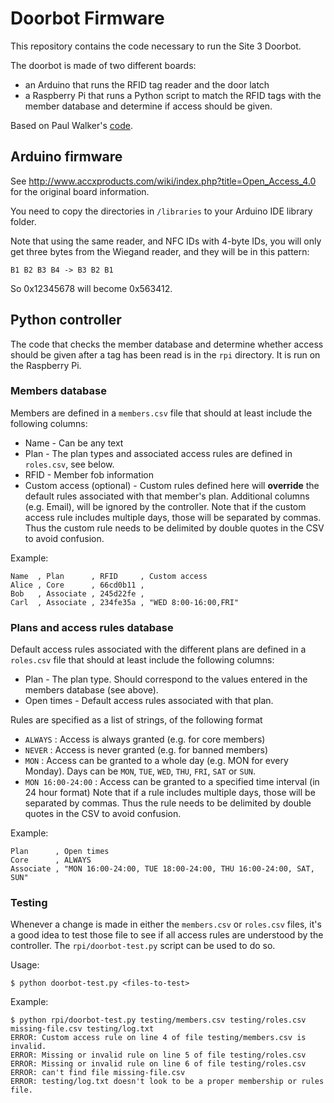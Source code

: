 # Doorbot Firmware

This repository contains the code necessary to run the Site 3 Doorbot.

The doorbot is made of two different boards:
* an Arduino that runs the RFID tag reader and the door latch
* a Raspberry Pi that runs a Python script to match the RFID tags with the member database
  and determine if access should be given.

Based on Paul Walker's [code](https://github.com/pauldw/door-troll-firmware).

## Arduino firmware

See http://www.accxproducts.com/wiki/index.php?title=Open_Access_4.0 for the original board information.

You need to copy the directories in `/libraries` to your Arduino IDE library folder.

Note that using the same reader, and NFC IDs with 4-byte IDs, you will only get three bytes from the Wiegand reader, and they will be in this pattern:

`B1 B2 B3 B4 -> B3 B2 B1`

So 0x12345678 will become 0x563412.

## Python controller

The code that checks the member database and determine whether access should be given after a tag has been read
is in the `rpi` directory. It is run on the Raspberry Pi.

### Members database
Members are defined in a `members.csv` file that should at least include the following columns:
* Name - Can be any text
* Plan - The plan types and associated access rules are defined in `roles.csv`, see below.
* RFID - Member fob information
* Custom access (optional) - Custom rules defined here will **override** the default rules associated with that member's
  plan.
Additional columns (e.g. Email), will be ignored by the controller.
Note that if the custom access rule includes multiple days, those will be separated by commas. Thus the custom rule
needs to be delimited by double quotes in the CSV to avoid confusion.

Example:
```
Name  , Plan      , RFID     , Custom access
Alice , Core      , 66cd0b11 ,
Bob   , Associate , 245d22fe ,
Carl  , Associate , 234fe35a , "WED 8:00-16:00,FRI"
```

### Plans and access rules database
Default access rules associated with the different plans are defined in a `roles.csv` file that should
at least include the following columns:
* Plan - The plan type. Should correspond to the values entered in the members database (see above).
* Open times - Default access rules associated with that plan.

Rules are specified as a list of strings, of the following format
 * `ALWAYS` : Access is always granted (e.g. for core members)
 * `NEVER` : Access is never granted (e.g. for banned members)
 * `MON` : Access can be granted to a whole day (e.g. MON for every Monday).
   Days can be `MON`, `TUE`, `WED`, `THU`, `FRI`, `SAT` or `SUN`.
 * `MON 16:00-24:00` : Access can be granted to a specified time interval (in 24 hour format)
Note that if a rule includes multiple days, those will be separated by commas. Thus the rule
needs to be delimited by double quotes in the CSV to avoid confusion.

Example:
```
Plan      , Open times
Core      , ALWAYS
Associate , "MON 16:00-24:00, TUE 18:00-24:00, THU 16:00-24:00, SAT, SUN"
```

### Testing
Whenever a change is made in either the `members.csv` or `roles.csv` files,
it's a good idea to test those file to see if all access rules are understood by the controller.
The `rpi/doorbot-test.py` script can be used to do so.

Usage:
```
$ python doorbot-test.py <files-to-test>
```
Example:
```
$ python rpi/doorbot-test.py testing/members.csv testing/roles.csv missing-file.csv testing/log.txt 
ERROR: Custom access rule on line 4 of file testing/members.csv is invalid.
ERROR: Missing or invalid rule on line 5 of file testing/roles.csv
ERROR: Missing or invalid rule on line 6 of file testing/roles.csv
ERROR: can't find file missing-file.csv
ERROR: testing/log.txt doesn't look to be a proper membership or rules file.
```

